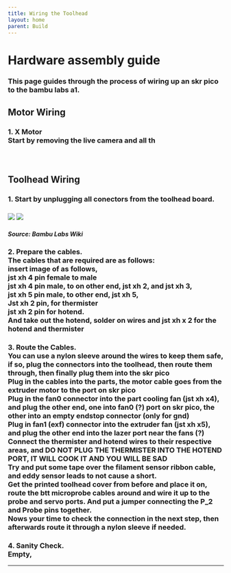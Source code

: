 ```yaml
---
title: Wiring the Toolhead
layout: home
parent: Build
---
```



<h1>Hardware assembly guide</h1>
<h3>This page guides through the process of wiring up an skr pico to the bambu labs a1.</h3>

<h2>Motor Wiring</h2>
<h3>1. X Motor
<br>Start by removing the live camera and all th
<br>
<br>
<br>
</h3>








<h2>Toolhead Wiring</h2>
<h3>1. Start by unplugging all conectors from the toolhead board.<h3>
<image src="Images/Hardware/toolhead_board_removal_1.jpg">
<image src="Images/Hardware/toolhead_board_removal_2.jpg">
<h5>Source: Bambu Labs Wiki</h5>

<h3>2. Prepare the cables.
<br>The cables that are required are as follows:
<br>insert image of as follows,
<br>jst xh 4 pin female to male
<br>jst xh 4 pin male, to on other end, jst xh 2, and jst xh 3,
<br>jst xh 5 pin male, to other end, jst xh 5,
<br>Jst xh 2 pin, for thermister
<br>jst xh 2 pin for hotend.
<br>And take out the hotend, solder on wires and jst xh x 2 for the hotend and thermister
</h3>


<h3>3. Route the Cables.
<br><b>You can use a nylon sleeve around the wires to keep them safe, if so, plug the connectors into the toolhead, then route them through, then finally plug them into the skr pico</b>
<br>Plug in the cables into the parts, the motor cable goes from the extruder motor to the port on skr pico
<br>Plug in the fan0 connector into the part cooling fan (jst xh x4), and plug the other end, one into fan0 (?) port on skr pico, the other into an empty endstop connector (only for gnd)
<br>Plug in fan1 (exf) connector into the extruder fan (jst xh x5), and plug the other end into the lazer port near the fans (?)
<br>Connect the thermister and hotend wires to their respective areas, and <b>DO NOT PLUG THE THERMISTER INTO THE HOTEND PORT, IT WILL COOK IT AND YOU WILL BE SAD<b>
<br>Try and put some tape over the filament sensor ribbon cable, and eddy sensor leads to not cause a short.
<br>Get the printed toolhead cover from before and place it on, route the btt microprobe cables around and wire it up to the probe and servo ports. And put a jumper connecting the P_2 and Probe pins together.
<br>Nows your time to check the connection in the next step, then afterwards route it through a nylon sleeve if needed.
</h3>

<h3>4. Sanity Check.
<br> Empty,
</h3>



----
